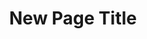---
layout: page
permalink: /fseb/Rudner2023_Function-Space_Regularization_in_Neural_Networks-_A_Probabilistic_Perspective.pdf
title: fseb
title: New Page Title
redirect_from:
  - /fseb/Rudner2023_Function-Space_Regularization_in_Neural_Networks-_A_Probabilistic_Perspective.pdf
  - /cv
---